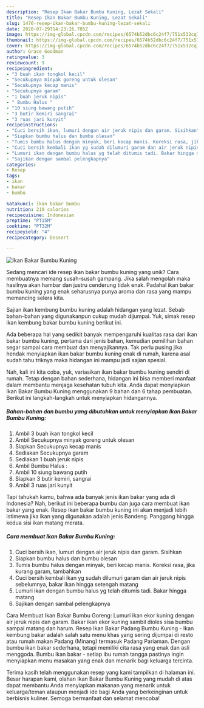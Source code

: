 ```yaml
---
description: "Resep Ikan Bakar Bumbu Kuning, Lezat Sekali"
title: "Resep Ikan Bakar Bumbu Kuning, Lezat Sekali"
slug: 1476-resep-ikan-bakar-bumbu-kuning-lezat-sekali
date: 2020-07-29T14:23:26.705Z
image: https://img-global.cpcdn.com/recipes/6574b52dbc6c24f7/751x532cq70/ikan-bakar-bumbu-kuning-foto-resep-utama.jpg
thumbnail: https://img-global.cpcdn.com/recipes/6574b52dbc6c24f7/751x532cq70/ikan-bakar-bumbu-kuning-foto-resep-utama.jpg
cover: https://img-global.cpcdn.com/recipes/6574b52dbc6c24f7/751x532cq70/ikan-bakar-bumbu-kuning-foto-resep-utama.jpg
author: Grace Goodman
ratingvalue: 3
reviewcount: 9
recipeingredient:
- "3 buah ikan tongkol kecil"
- "Secukupnya minyak goreng untuk olesan"
- "Secukupnya kecap manis"
- "Secukupnya garam"
- "1 buah jeruk nipis"
- " Bumbu Halus "
- "10 siung bawang putih"
- "3 butir kemiri sangrai"
- "3 ruas jari kunyit"
recipeinstructions:
- "Cuci bersih ikan, lumuri dengan air jeruk nipis dan garam. Sisihkan"
- "Siapkan bumbu halus dan bumbu olesan"
- "Tumis bumbu halus dengan minyak, beri kecap manis. Koreksi rasa, jika kurang garam, tambahkan"
- "Cuci bersih kembali ikan yg sudah dilumuri garam dan air jeruk nipis sebelumnya, bakar ikan hingga setengah matang"
- "Lumuri ikan dengan bumbu halus yg telah ditumis tadi. Bakar hingga matang"
- "Sajikan dengan sambal pelengkapnya"
categories:
- Resep
tags:
- ikan
- bakar
- bumbu

katakunci: ikan bakar bumbu 
nutrition: 219 calories
recipecuisine: Indonesian
preptime: "PT15M"
cooktime: "PT32M"
recipeyield: "4"
recipecategory: Dessert

---
```



![Ikan Bakar Bumbu Kuning](https://img-global.cpcdn.com/recipes/6574b52dbc6c24f7/751x532cq70/ikan-bakar-bumbu-kuning-foto-resep-utama.jpg)

Sedang mencari ide resep ikan bakar bumbu kuning yang unik? Cara membuatnya memang susah-susah gampang. Jika salah mengolah maka hasilnya akan hambar dan justru cenderung tidak enak. Padahal ikan bakar bumbu kuning yang enak seharusnya punya aroma dan rasa yang mampu memancing selera kita.

Sajian ikan kembung bumbu kuning adalah hidangan yang lezat. Sebab bahan-bahan yang digunakanpun cukup mudah dijumpai. Yuk, simak resep ikan kembung bakar bumbu kuning berikut ini.

Ada beberapa hal yang sedikit banyak mempengaruhi kualitas rasa dari ikan bakar bumbu kuning, pertama dari jenis bahan, kemudian pemilihan bahan segar sampai cara membuat dan menyajikannya. Tak perlu pusing jika hendak menyiapkan ikan bakar bumbu kuning enak di rumah, karena asal sudah tahu triknya maka hidangan ini mampu jadi sajian spesial.


Nah, kali ini kita coba, yuk, variasikan ikan bakar bumbu kuning sendiri di rumah. Tetap dengan bahan sederhana, hidangan ini bisa memberi manfaat dalam membantu menjaga kesehatan tubuh kita. Anda dapat menyiapkan Ikan Bakar Bumbu Kuning menggunakan 9 bahan dan 6 tahap pembuatan. Berikut ini langkah-langkah untuk menyiapkan hidangannya.

<!--inarticleads1-->

##### Bahan-bahan dan bumbu yang dibutuhkan untuk menyiapkan Ikan Bakar Bumbu Kuning:

1. Ambil 3 buah ikan tongkol kecil
1. Ambil Secukupnya minyak goreng untuk olesan
1. Siapkan Secukupnya kecap manis
1. Sediakan Secukupnya garam
1. Sediakan 1 buah jeruk nipis
1. Ambil  Bumbu Halus :
1. Ambil 10 siung bawang putih
1. Siapkan 3 butir kemiri, sangrai
1. Ambil 3 ruas jari kunyit


Tapi tahukah kamu, bahwa ada banyak jenis ikan bakar yang ada di Indonesia? Nah, berikut ini beberapa bumbu dan juga cara membuat ikan bakar yang enak. Resep ikan bakar bumbu kuning ini akan menjadi lebih istimewa jika ikan yang digunakan adalah jenis Bandeng. Panggang hingga kedua sisi ikan matang merata. 

<!--inarticleads2-->

##### Cara membuat Ikan Bakar Bumbu Kuning:

1. Cuci bersih ikan, lumuri dengan air jeruk nipis dan garam. Sisihkan
1. Siapkan bumbu halus dan bumbu olesan
1. Tumis bumbu halus dengan minyak, beri kecap manis. Koreksi rasa, jika kurang garam, tambahkan
1. Cuci bersih kembali ikan yg sudah dilumuri garam dan air jeruk nipis sebelumnya, bakar ikan hingga setengah matang
1. Lumuri ikan dengan bumbu halus yg telah ditumis tadi. Bakar hingga matang
1. Sajikan dengan sambal pelengkapnya


Cara Membuat Ikan Bakar Bumbu Goreng: Lumuri ikan ekor kuning dengan air jeruk nipis dan garam. Bakar ikan ekor kuning sambil dioles sisa bumbu sampai matang dan harum. Resep Ikan Bakar Padang Bumbu Kuning - Ikan kembung bakar adalah salah satu menu khas yang sering dijumpai di resto atau rumah makan Padang (Minang) termasuk Padang Pariaman. Dengan bumbu ikan bakar sederhana, tetapi memiliki cita rasa yang enak dan asli menggoda. Bumbu ikan bakar - setiap ibu rumah tangga pastinya ingin menyiapkan menu masakan yang enak dan menarik bagi keluarga tercinta. 

Terima kasih telah menggunakan resep yang kami tampilkan di halaman ini. Besar harapan kami, olahan Ikan Bakar Bumbu Kuning yang mudah di atas dapat membantu Anda menyiapkan makanan yang menarik untuk keluarga/teman ataupun menjadi ide bagi Anda yang berkeinginan untuk berbisnis kuliner. Semoga bermanfaat dan selamat mencoba!
